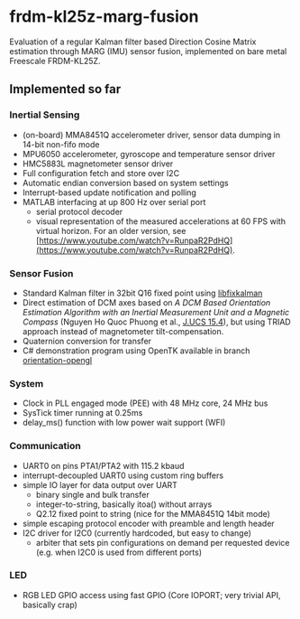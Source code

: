 frdm-kl25z-marg-fusion
======================

Evaluation of a regular Kalman filter based Direction Cosine Matrix estimation through MARG (IMU) sensor fusion, implemented on bare metal Freescale FRDM-KL25Z.

## Implemented so far ##

### Inertial Sensing ###

- (on-board) MMA8451Q accelerometer driver, sensor data dumping in 14-bit non-fifo mode
- MPU6050 accelerometer, gyroscope and temperature sensor driver
- HMC5883L magnetometer sensor driver
- Full configuration fetch and store over I2C
- Automatic endian conversion based on system settings
- Interrupt-based update notification and polling
- MATLAB interfacing at up 800 Hz over serial port
  - serial protocol decoder
  - visual representation of the measured accelerations at 60 FPS with virtual horizon. For an older version, see [https://www.youtube.com/watch?v=RunpaR2PdHQ](https://www.youtube.com/watch?v=RunpaR2PdHQ).

### Sensor Fusion ###

- Standard Kalman filter in 32bit Q16 fixed point using [libfixkalman](https://github.com/sunsided/libfixkalman)
- Direct estimation of DCM axes based on *A DCM Based Orientation Estimation Algorithm with an Inertial Measurement Unit and a Magnetic Compass* (Nguyen Ho Quoc Phuong et al., [J.UCS 15.4](http://www.jucs.org/jucs_15_4/a_dcm_based_orientation)), but using TRIAD approach instead of magnetometer tilt-compensation.
- Quaternion conversion for transfer
- C# demonstration program using OpenTK available in branch [orientation-opengl](https://github.com/sunsided/frdm-kl25z-acc-uart/tree/orientation-opengl) 

### System ###

- Clock in PLL engaged mode (PEE) with 48 MHz core, 24 MHz bus
- SysTick timer running at 0.25ms
- delay_ms() function with low power wait support (WFI)

### Communication ###

- UART0 on pins PTA1/PTA2 with 115.2 kbaud
- interrupt-decoupled UART0 using custom ring buffers
- simple IO layer for data output over UART
  - binary single and bulk transfer
  - integer-to-string, basically itoa() without arrays
  - Q2.12 fixed point to string (nice for the MMA8451Q 14bit mode)
- simple escaping protocol encoder with preamble and length header
- I2C driver for I2C0 (currently hardcoded, but easy to change)
  - arbiter that sets pin configurations on demand per requested device (e.g. when I2C0 is used from different ports)

### LED ###

- RGB LED GPIO access using fast GPIO (Core IOPORT; very trivial API, basically crap)
